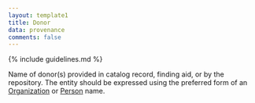 ```yaml
---
layout: template1
title: Donor
data: provenance
comments: false
---
```


{% include guidelines.md %}

Name of donor(s) provided in catalog record, finding aid, or by the repository. The entity should be expressed using the preferred form of an [Organization](https://id.lib.uh.edu/ark:/84475/au4982x468p) or [Person](https://id.lib.uh.edu/ark:/84475/au5426m1724) name.

